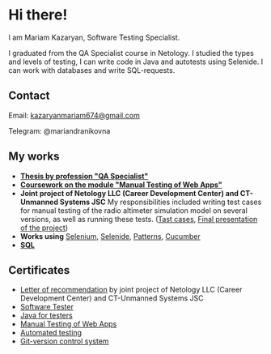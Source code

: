 # Hi there! 

I am Mariam Kazaryan, Software Testing Specialist.

I graduated from the QA Specialist course in Netology. I studied the types and levels of testing, I can write code in Java and autotests using Selenide. I can work with databases and write SQL-requests.

## Contact

Email: kazaryanmariam674@gmail.com

Telegram: @mariandranikovna

## My works 

* [**Thesis by profession "QA Specialist"**](https://github.com/Mariyam197/qa-diploma)
* [**Coursework on the module "Manual Testing of Web Apps"**](https://docs.google.com/spreadsheets/d/1s1Ms6ag09ZgndrPmL2aE7G7p8VcUGwugi0xwjua4Kfo/edit?usp=sharing)
* **Joint project of Netology LLC (Career Development Center) and CT-Unmanned Systems JSC** 
My responsibilities included writing test cases for manual testing of the radio altimeter simulation model on several versions, as well as running these tests. ([Tast cases](https://docs.google.com/spreadsheets/d/1kuw0BFBc0W3NUUJDgO2hn0xthwuupPdcANTti-MBgqQ/edit?usp=sharing), 
[Final presentation of the project](https://docs.google.com/presentation/d/1zMDF4aH22Rqp7thWjRoscSvExzvQAurMqgy_T-d6yWo/edit?usp=sharing))
* **Works using** [Selenium](https://github.com/Mariyam197/CardOrder.git), [Selenide](https://github.com/Mariyam197/Selenide.git), [Patterns](https://github.com/Mariyam197/PatternTask2.git), [Cucumber](https://github.com/Mariyam197/BDD.git)
* [**SQL**](https://github.com/Mariyam197/SQL)


## Certificates

* [Letter of recommendation](https://github.com/Mariyam197/mariyam197/blob/main/%D1%80%D0%B5%D0%BA%D0%BE%D0%BC%D0%B5%D0%BD%D0%B4%D0%B0%D1%82%D0%BE%D0%BB%D1%8C%D0%BD%D0%BE%D0%B5%20%D0%BF%D0%B8%D1%81%D1%8C%D0%BC%D0%BE.pdf) by joint project of Netology LLC (Career Development Center) and CT-Unmanned Systems JSC
* [Software Tester](https://github.com/Mariyam197/mariyam197/blob/2d83cde2c9ad751e2af59bb15dac984eefc99fc3/QA.pdf)
* [Java for testers](https://github.com/Mariyam197/mariyam197/blob/2d83cde2c9ad751e2af59bb15dac984eefc99fc3/Java.pdf)
* [Manual Testing of Web Apps](https://github.com/Mariyam197/mariyam197/blob/2d83cde2c9ad751e2af59bb15dac984eefc99fc3/certificate%20(1).pdf)
* [Automated testing](https://github.com/Mariyam197/mariyam197/blob/2d83cde2c9ad751e2af59bb15dac984eefc99fc3/AutoTest.pdf)
* [Git-version control system](https://github.com/Mariyam197/mariyam197/blob/2d83cde2c9ad751e2af59bb15dac984eefc99fc3/Git.pdf)
